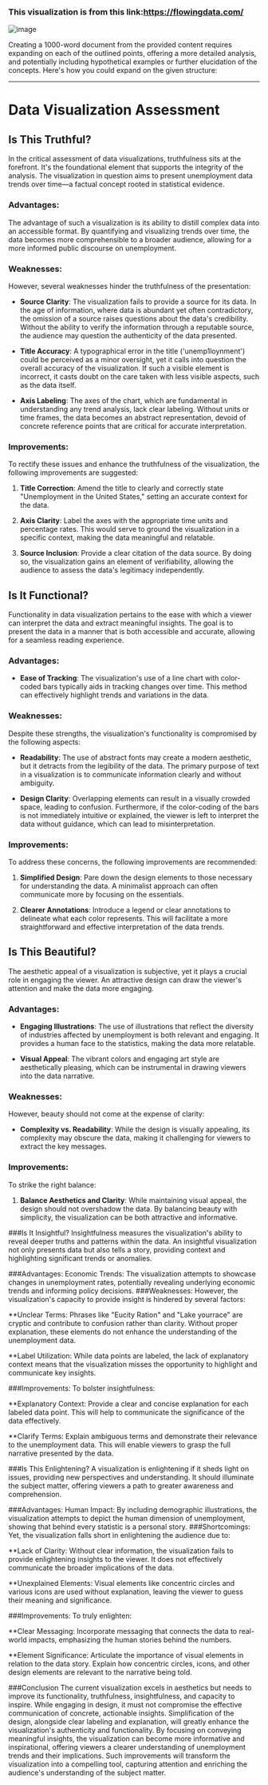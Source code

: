 ### This visualization is from this link:https://flowingdata.com/


![image](https://github.com/GuangjieXu/data-visualization/assets/114622908/75b7fa5f-09bf-4f15-b120-f7d9814ff3b9)

Creating a 1000-word document from the provided content requires expanding on each of the outlined points, offering a more detailed analysis, and potentially including hypothetical examples or further elucidation of the concepts. Here's how you could expand on the given structure:

---

# Data Visualization Assessment

## Is This Truthful?

In the critical assessment of data visualizations, truthfulness sits at the forefront. It's the foundational element that supports the integrity of the analysis. The visualization in question aims to present unemployment data trends over time—a factual concept rooted in statistical evidence.

### Advantages:

The advantage of such a visualization is its ability to distill complex data into an accessible format. By quantifying and visualizing trends over time, the data becomes more comprehensible to a broader audience, allowing for a more informed public discourse on unemployment.

### Weaknesses:

However, several weaknesses hinder the truthfulness of the presentation:

- **Source Clarity**: The visualization fails to provide a source for its data. In the age of information, where data is abundant yet often contradictory, the omission of a source raises questions about the data's credibility. Without the ability to verify the information through a reputable source, the audience may question the authenticity of the data presented.
  
- **Title Accuracy**: A typographical error in the title ('unemp1loynment') could be perceived as a minor oversight, yet it calls into question the overall accuracy of the visualization. If such a visible element is incorrect, it casts doubt on the care taken with less visible aspects, such as the data itself.
  
- **Axis Labeling**: The axes of the chart, which are fundamental in understanding any trend analysis, lack clear labeling. Without units or time frames, the data becomes an abstract representation, devoid of concrete reference points that are critical for accurate interpretation.

### Improvements:

To rectify these issues and enhance the truthfulness of the visualization, the following improvements are suggested:

1. **Title Correction**: Amend the title to clearly and correctly state "Unemployment in the United States," setting an accurate context for the data.
   
2. **Axis Clarity**: Label the axes with the appropriate time units and percentage rates. This would serve to ground the visualization in a specific context, making the data meaningful and relatable.
   
3. **Source Inclusion**: Provide a clear citation of the data source. By doing so, the visualization gains an element of verifiability, allowing the audience to assess the data's legitimacy independently.

## Is It Functional?

Functionality in data visualization pertains to the ease with which a viewer can interpret the data and extract meaningful insights. The goal is to present the data in a manner that is both accessible and accurate, allowing for a seamless reading experience.

### Advantages:

- **Ease of Tracking**: The visualization's use of a line chart with color-coded bars typically aids in tracking changes over time. This method can effectively highlight trends and variations in the data.

### Weaknesses:

Despite these strengths, the visualization's functionality is compromised by the following aspects:

- **Readability**: The use of abstract fonts may create a modern aesthetic, but it detracts from the legibility of the data. The primary purpose of text in a visualization is to communicate information clearly and without ambiguity.
  
- **Design Clarity**: Overlapping elements can result in a visually crowded space, leading to confusion. Furthermore, if the color-coding of the bars is not immediately intuitive or explained, the viewer is left to interpret the data without guidance, which can lead to misinterpretation.

### Improvements:

To address these concerns, the following improvements are recommended:

1. **Simplified Design**: Pare down the design elements to those necessary for understanding the data. A minimalist approach can often communicate more by focusing on the essentials.
   
2. **Clearer Annotations**: Introduce a legend or clear annotations to delineate what each color represents. This will facilitate a more straightforward and effective interpretation of the data trends.

## Is This Beautiful?

The aesthetic appeal of a visualization is subjective, yet it plays a crucial role in engaging the viewer. An attractive design can draw the viewer's attention and make the data more engaging.

### Advantages:

- **Engaging Illustrations**: The use of illustrations that reflect the diversity of industries affected by unemployment is both relevant and engaging. It provides a human face to the statistics, making the data more relatable.
  
- **Visual Appeal**: The vibrant colors and engaging art style are aesthetically pleasing, which can be instrumental in drawing viewers into the data narrative.

### Weaknesses:

However, beauty should not come at the expense of clarity:

- **Complexity vs. Readability**: While the design is visually appealing, its complexity may obscure the data, making it challenging for viewers to extract the key messages.

### Improvements:

To strike the right balance:

1. **Balance Aesthetics and Clarity**: While maintaining visual appeal, the design should not overshadow the data. By balancing beauty with simplicity, the visualization can be both attractive and informative.

###Is It Insightful?
Insightfulness measures the visualization's ability to reveal deeper truths and patterns within the data. An insightful visualization not only presents data but also tells a story, providing context and highlighting significant trends or anomalies.

###Advantages:
Economic Trends: The visualization attempts to showcase changes in unemployment rates, potentially revealing underlying economic trends and informing policy decisions.
###Weaknesses:
However, the visualization's capacity to provide insight is hindered by several factors:

**Unclear Terms: Phrases like "Eucity Ration" and "Lake yourrace" are cryptic and contribute to confusion rather than clarity. Without proper explanation, these elements do not enhance the understanding of the unemployment data.

**Label Utilization: While data points are labeled, the lack of explanatory context means that the visualization misses the opportunity to highlight and communicate key insights.

###Improvements:
To bolster insightfulness:

**Explanatory Context: Provide a clear and concise explanation for each labeled data point. This will help to communicate the significance of the data effectively.

**Clarify Terms: Explain ambiguous terms and demonstrate their relevance to the unemployment data. This will enable viewers to grasp the full narrative presented by the data.

###Is This Enlightening?
A visualization is enlightening if it sheds light on issues, providing new perspectives and understanding. It should illuminate the subject matter, offering viewers a path to greater awareness and comprehension.

###Advantages:
Human Impact: By including demographic illustrations, the visualization attempts to depict the human dimension of unemployment, showing that behind every statistic is a personal story.
###Shortcomings:
Yet, the visualization falls short in enlightening the audience due to:

**Lack of Clarity: Without clear information, the visualization fails to provide enlightening insights to the viewer. It does not effectively communicate the broader implications of the data.

**Unexplained Elements: Visual elements like concentric circles and various icons are used without explanation, leaving the viewer to guess their meaning and significance.

###Improvements:
To truly enlighten:

**Clear Messaging: Incorporate messaging that connects the data to real-world impacts, emphasizing the human stories behind the numbers.

**Element Significance: Articulate the importance of visual elements in relation to the data story. Explain how concentric circles, icons, and other design elements are relevant to the narrative being told.

###Conclusion
The current visualization excels in aesthetics but needs to improve its functionality, truthfulness, insightfulness, and capacity to inspire. While engaging in design, it must not compromise the effective communication of concrete, actionable insights. Simplification of the design, alongside clear labeling and explanation, will greatly enhance the visualization's authenticity and functionality. By focusing on conveying meaningful insights, the visualization can become more informative and inspirational, offering viewers a clearer understanding of unemployment trends and their implications. Such improvements will transform the visualization into a compelling tool, capturing attention and enriching the audience's understanding of the subject matter.








